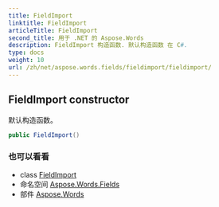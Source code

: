```yaml
---
title: FieldImport
linktitle: FieldImport
articleTitle: FieldImport
second_title: 用于 .NET 的 Aspose.Words
description: FieldImport 构造函数. 默认构造函数 在 C#.
type: docs
weight: 10
url: /zh/net/aspose.words.fields/fieldimport/fieldimport/
---
```

## FieldImport constructor

默认构造函数。

```csharp
public FieldImport()
```

### 也可以看看

* class [FieldImport](../)
* 命名空间 [Aspose.Words.Fields](../../../aspose.words.fields/)
* 部件 [Aspose.Words](../../../)
